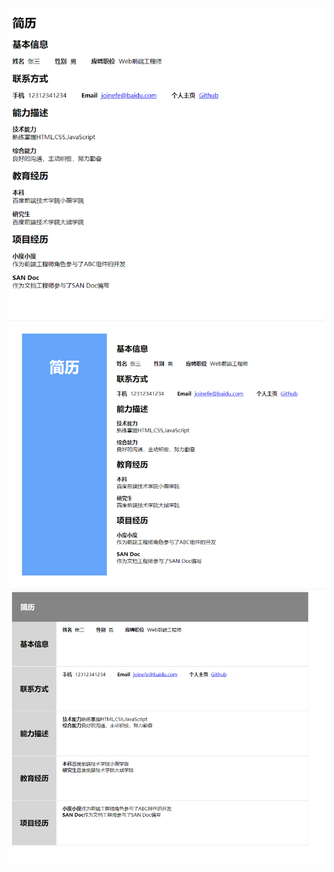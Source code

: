 ![image](https://github.com/Code1157/studyCodeRepository/blob/master/scan/style_1.png)
![image](https://github.com/Code1157/studyCodeRepository/blob/master/scan/style_2.png)
![image](https://github.com/Code1157/studyCodeRepository/blob/master/scan/style_3.png)
